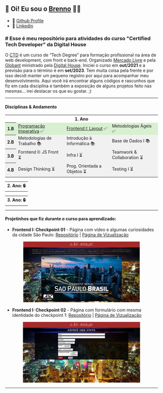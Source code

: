 ## 👋 Oi! Eu sou o [Brenno](https://github.com/brennomachado/) 🏳️‍🌈

- 📑 [Github Profile](https://github.com/brennomachado/)
- 📠 [Linkedin](https://www.linkedin.com/in/brennomachado/)

### \# Esse é meu repositório para atividades do curso "Certified Tech Developer" da Digital House

O [CTD](https://www.digitalhouse.com/br/acoes/certified-tech-developer) é um curso de “Tech Degree” para formação profissional na área de web development, com front e back-end. Organizado [Mercado Livre](https://www.mercadolivre.com.br/) e pela [Globant](https://www.globant.com/pt-br) ministrado pela [Digital House](https://www.digitalhouse.com/br).
Iniciei o curso em __out/2021__ e a previsão para o término é em __set/2023__. Tem muita coisa pela frente e por isso decidi manter um pequeno registro por aqui para acompanhar meu desenvolvimento.
Aqui você irá encontrar alguns códigos e rascunhos que fiz em cada disciplina e também a exposição de alguns projetos feito nas mesmas... irei destacar os que eu gostar. ;)

---

#### Disciplinas & Andamento

<div style="font-size: 14px;">
  <table>
        <tr>
          <th bgcolor="ffffff" colspan="4">1. Ano</th>
        </tr>
        <tr>
          <th bgcolor="d7f0d0">1.B</th>
          <td bgcolor="d7f0d0"><a href="https://github.com/brennomachado/DigitalHouse/tree/main/Prog.%20Imperativa" target="_blank">Programação  Imperativa</a> ✅</td>
          <td bgcolor="d7f0d0"><a href="https://github.com/brennomachado/DigitalHouse/tree/main/Frontend%20I" target="_blank">Frontend I: Layout</a> ✅</td>
          <td bgcolor="d7f0d0">Metodologias Ágeis ✅</td>
        </tr>
        <tr>
          <th bgcolor="f1f1f1">2.B</th>
          <td bgcolor="f1f1f1">Metodologias de Trabalho 📚</td>
          <td bgcolor="f1f1f1">Introdução à Informática 📚</td>
          <td bgcolor="f1f1f1">Base de Dados I 📚</td>
        </tr>
        <tr>
          <th bgcolor="f1f1f1">3.B</th>
          <td bgcolor="f1f1f1">Forntend II: JS Front ⏳</td>
          <td bgcolor="f1f1f1">Infra I ⏳</td>
          <td bgcolor="f1f1f1">Teamwork & Collaboration ⏳</td>
        </tr>
        <tr>
          <th bgcolor="f1f1f1">4.B</th>
          <td bgcolor="f1f1f1">Design Thinking ⏳</td>
          <td bgcolor="f1f1f1">Prog. Orientada a Objetos ⏳</td>
          <td bgcolor="f1f1f1">Testing I ⏳</td>
        </tr>
  </table>

  <table>
        <tr>
          <th bgcolor="ffffff" colspan="4">2. Ano: 🔒</th>
        </tr>
  </table>
  <table>
        <tr>
          <th bgcolor="ffffff" colspan="4">3. Ano: 🔒</th>
        </tr>
  </table>
</div>
<!-- <div style="font-size: 14px;">
  <table>
      <tr>
        <th bgcolor="ffffff" colspan="4">1. Ano</th>
        <th bgcolor="ffffff"colspan="4">2. Ano</th>
      </tr>
      <tr>
        <th bgcolor="eaeaea">1.B</th>
        <td bgcolor="eaeaea">Programação  Imperativa</td>
        <td bgcolor="eaeaea">Frontend I: Layout</td>
        <td bgcolor="eaeaea">Learn Agility </td>
        <th bgcolor="f1f1f1">1.B</th>
        <td bgcolor="f1f1f1">Frontend III: Frameworks</td>
        <td bgcolor="f1f1f1">Backend</td>
        <td bgcolor="f1f1f1">Infraestrutura II </td>
      </tr>
      <tr" >
        <th bgcolor="f1f1f1">2.B</th>
        <td bgcolor="f1f1f1">Metodologias de Trabalho</td>
        <td bgcolor="f1f1f1">Introdução à Informática</td>
        <td bgcolor="f1f1f1">Base de Dados I </td>
        <th bgcolor="eaeaea">2.B</th>
        <td bgcolor="eaeaea">Backend</td>
        <td bgcolor="eaeaea">UX / UI</td>
        <td bgcolor="eaeaea">Gestão de Tempo</td>
      </tr>
      <tr" >
        <th bgcolor="eaeaea">3.B</th>
        <td bgcolor="eaeaea">Frontend II: JS Front</td>
        <td bgcolor="eaeaea">Teamwork & Trabalho Colaborativo</td>
        <td bgcolor="eaeaea">Programação Orientada a Objetos</td>
        <th bgcolor="d6d6d6" rowspan="2">3.B<br>4.B</th>
        <th bgcolor="d6d6d6" colspan="3" rowspan="2">Projeto Integrador</th>
      </tr>
      <tr" >
        <th bgcolor="f1f1f1">4.B</th>
        <td bgcolor="f1f1f1">Design Thinking</td>
        <td bgcolor="f1f1f1">Testing I</td>
        <td bgcolor="f1f1f1">Infraestrutura I</td>
      </tr>
  </table>
</div> -->

---

#### Projetinhos que fiz durante o curso para aprendizado:

- **Frontend I: Checkpoint 01** - Página com vídeo e algumas curiosidades da cidade São Paulo: [Repositório](https://github.com/brennomachado/DigitalHouse/tree/main/checkpoints/Frontend-I/01) | [Página de Vizualização](https://brennomachado.github.io/DigitalHouse/checkpoints/Frontend-I/01/)
<p align="center">
  <a target="_blank" href="https://brennomachado.github.io/DigitalHouse/checkpoints/Frontend-I/01/"><img height="200" src="checkpoints/imgs/capa-frontend1-cp-01.png"></a>
</p>

- **Frontend I: Checkpoint 02** - Página com formulário com mesma identidade do checkpoint 1: [Repositório](https://github.com/brennomachado/DigitalHouse/tree/main/checkpoints/Frontend-I/02) | [Página de Vizualização](https://brennomachado.github.io/DigitalHouse/checkpoints/Frontend-I/02/)
<p align="center">
  <a target="_blank" href="https://brennomachado.github.io/DigitalHouse/checkpoints/Frontend-I/02/"><img height="200" src="checkpoints/imgs/capa-frontend1-cp-02.png"></a>
</p>

---
